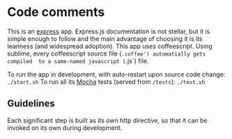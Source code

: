 # Code comments

This is an [express](http://expressjs.com/faq.html) app. Express.js documentation is not stellar, 
but it is simple enough to follow and the main advantage of choosing it is its leanness (and widespread adoption).
This app uses coffeescript. Using sublime, every coffeescript source file (`.coffee') automatially gets compiled 
to a same-named javascript (`.js`) file. 

To run the app in development, with auto-restart upon source code change: `./start.sh`
To run all its [Mocha](http://visionmedia.github.io/mocha/) tests (served from `/tests`): `./test.sh`

## Guidelines
Each significant step is built as its own http directive, so that it can be invoked on its own during development.
